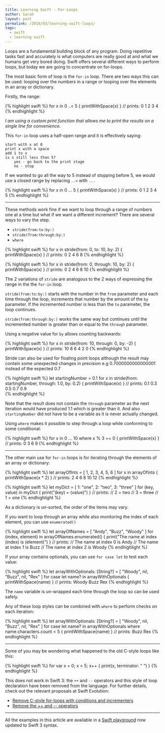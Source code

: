 ```yaml
---
title: Learning Swift - For-Loops
author: Sarah
layout: post
permalink: /2016/03/learning-swift-loops/
tags:
  - swift
  - learning swift
---
```

Loops are a fundamental building block of any program. Doing repetitive tasks fast and accurately is what computers are really good at and what we humans get very bored doing. Swift offers several different ways to perform loops, but today we are going to concentrate on for-loops.

The most basic form of loop is the `for-in` loop. There are two ways this can be used: looping over the numbers in a range or looping over the elements in an array or dictionary.

Firstly, the range:

{% highlight swift %}
for x in 0 ..< 5 {
    printWithSpace(x)
}
// prints:  0 1 2 3 4 
{% endhighlight %}

*I am using a custom print function that allows me to print the results on a single line for convenience.*

This `for-in` loop uses a half-open range and it is effectively saying:

    start with x at 0
    print x with a space
    add 1 to x
    is x still less than 5?
        yes - go back to the print stage
        no - stop

If we wanted to go all the way to 5 instead of stopping before 5, we would use a closed range by replacing `..<` with `...`

{% highlight swift %}
for x in 0 ... 5 {
    printWithSpace(x)
}
// prints:  0 1 2 3 4 5 
{% endhighlight %}

---

These methods work fine if we want to loop through a range of numbers one at a time but what if we want a different increment? There are several ways to vary the step.

- `stride(from:to:by:)`
- `stride(from:through:by:)`
- `where`

{% highlight swift %}
for x in stride(from: 0, to: 10, by: 2) {
    printWithSpace(x)
}
// prints:  0 2 4 6 8 
{% endhighlight %}


{% highlight swift %}
for x in stride(from: 0, through: 10, by: 2) {
    printWithSpace(x)
}
// prints:  0 2 4 6 8 10 
{% endhighlight %}

The 2 variations of `stride` are analogous to the 2 ways of expressing the range in the the `for-in` loop.

`stride(from:to:by:)` starts with the number in the `from` parameter and each time through the loop, increments that number by the amount of the `by` parameter. If the incremented number is less than the `to` parameter, the loop continues.

`stride(from:through:by:)` works the same way but continues until the incremented number is greater than or equal to the `through` parameter.

Using a negative value for `by` allows counting backwards:

{% highlight swift %}
for x in stride(from: 10, through: 0, by: -2) {
    printWithSpace(x)
}
// prints:  10 8 6 4 2 0 
{% endhighlight %}

Stride can also be used for floating point loops although the result may contain some unexpected changes in precision e.g 0.7000000000000001 instead of the expected 0.7

{% highlight swift %}
let startingNumber = 0.1
for x in stride(from: startingNumber, through: 1.0, by: 0.2) {
    printWithSpace(x)
}
// prints:  0.1  0.3  0.5  0.7  0.9  
{% endhighlight %}

Note that the result does not contain the `through` parameter as the next iteration would have produced 1.1 which is greater than it. And also `startingNumber` did not have to be a variable as it is never actually changed.

Using `where` makes it possible to step through a loop while conforming to some conditional:

{% highlight swift %}
for x in 0 ... 10 where x % 3 == 0 {
    printWithSpace(x)
}
// prints:  0 3 6 9
{% endhighlight %}

---

The other main use for `for-in` loops is for iterating through the elements of an array or dictionary:

{% highlight swift %}
let arrayOfInts = [ 1, 2, 3, 4, 5, 6 ]
for x in arrayOfInts {
    printWithSpace(x * 2)
}
// prints:  2 4 6 8 10 12
{% endhighlight %}

{% highlight swift %}
let myDict = [ 1: "one", 2: "two", 3: "three" ]
for (key, value) in myDict {
    print("\(key) = \(value)")
}
// prints:
//   2 = two
//   3 = three
//   1 = one
{% endhighlight %}

As a dictionary is un-sorted, the order of the items may vary.

If you want to loop through an array while also monitoring the index of each element, you can use `enumerated()`

{% highlight swift %}
let arrayOfNames = [ "Andy", "Buzz", "Woody" ]
for (index, element) in arrayOfNames.enumerated() {
    print("The name at index \(index) is \(element)")
}
// prints:
//   The name at index 0 is Andy
//   The name at index 1 is Buzz
//   The name at index 2 is Woody
{% endhighlight %}

If your array contains optionals, you can use `for case let` to test each value:

{% highlight swift %}
let arrayWithOptionals: [String?] = [ "Woody", nil, "Buzz", nil, "Rex" ]
for case let name? in arrayWithOptionals {
    printWithSpace(name)
}
// prints: Woody Buzz Rex 
{% endhighlight %}

The `name` variable is un-wrapped each time through the loop so can be used safely.

Any of these loop styles can be combined with `where` to perform checks on each iteration:

{% highlight swift %}
let arrayWithOptionals: [String?] = [ "Woody", nil, "Buzz", nil, "Rex" ]
for case let name? in arrayWithOptionals where name.characters.count < 5 {
    printWithSpace(name)
}
// prints: Buzz Rex 
{% endhighlight %}

---

Some of you may be wondering what happened to the old C-style loops like this:

{% highlight swift %}
for var x = 0; x < 5; x++ {
    print(x, terminator: " ")
}
{% endhighlight %}

This does not work in Swift 3: the `++` and `--` operators and this style of loop declaration have been removed from the language. For further details, check out the relevant proposals at Swift Evolution:

- [Remove C-style for-loops with conditions and incrementers][1]
- [Remove the ++ and -- operators][2]

---

All the examples in this article are available in a [Swift playground][3] now updated to Swift 3 syntax.


[1]: https://github.com/apple/swift-evolution/blob/master/proposals/0007-remove-c-style-for-loops.md
[2]: https://github.com/apple/swift-evolution/blob/master/proposals/0004-remove-pre-post-inc-decrement.md
[3]: https://github.com/trozware/for-loops
